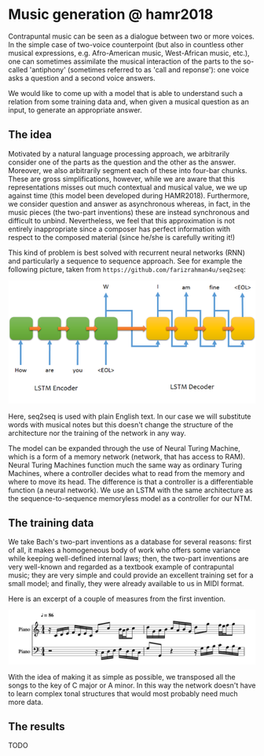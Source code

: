 # Music generation @ hamr2018

Contrapuntal music can be seen as a dialogue between two or more voices.
In the simple case of two-voice counterpoint (but also in countless other musical expressions, e.g. Afro-American music, West-African music, etc.), one can sometimes assimilate the musical interaction of the parts to the so-called 'antiphony' (sometimes referred to as 'call and reponse'): one voice asks a question and a second voice answers.

We would like to come up with a model that is able to understand such a relation from some training data and, when given a musical question as an input, to generate an appropriate answer.


## The idea
Motivated by a natural language processing approach, we arbitrarily consider one of the parts as the question and the other as the answer. Moreover, we also arbitrarily segment each of these into four-bar chunks. These are gross simplifications, however, while we are aware that this representations misses out much contextual and musical value, we we up against time (this model been developed during HAMR2018). Furthermore, we consider question and answer as asynchronous whereas, in fact, in the music pieces (the two-part inventions) these are instead synchronous and difficult to unbind.
Nevertheless, we feel that this approximation is not entirely inappropriate since a composer has perfect information with respect to the composed material (since he/she is carefully writing it!)

This kind of problem is best solved with recurrent neural networks (RNN) and particularly a sequence to sequence approach.
See for example the following picture, taken from `https://github.com/farizrahman4u/seq2seq`:

![picture](./seq2seq.png)

Here, seq2seq is used with plain English text.
In our case we will substitute words with musical notes but this doesn't change the structure of the architecture nor the training of the network in any way.

The model can be expanded through the use of Neural Turing Machine, which is a form of a memory network (network, that has access to RAM). Neural Turing Machines function much the same way as ordinary
Turing Machines, where a controller decides what to read from the memory and where to move its head. The difference is that a controller is a differentiable function (a neural network). We use an LSTM
with the same architecture as the sequence-to-sequence memoryless model as a controller for our NTM. 

## The training data
We take Bach's two-part inventions as a database for several reasons: 
first of all, it makes a homogeneous body of work who offers some variance while keeping well-defined internal laws;
then, the two-part inventions are very well-known and regarded as a textbook example of contrapuntal music;
they are very simple and could provide an excellent training set for a small model;
and finally, they were already available to us in MIDI format.

Here is an excerpt of a couple of measures from the first invention.

![picture](./data_example.png)

With the idea of making it as simple as possible, we transposed all the songs to the key of C major or A minor.
In this way the network doesn't have to learn complex tonal structures that would most probably need much more data.

## The results
TODO
